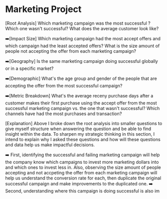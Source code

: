 # Marketing Project

[Root Analysis] Which marketing campaign was the most successful ? Which one wasn't successful? What does the average customer look like?


➡️[Impact Size] 
Which marketing campaign had the most accept offers and which campaign had the least accepted offers? What is the size amount of people not accepting the offer from each marketing campaign?


➡️[Geography] 
Is the same marketing campaign doing successful globally or in a specific market?


➡️[Demographic] 
What's the age group and gender of the people that are accepting the offer from the most successful campaign?


➡️[Metric Breakdown] 
What's the average receny purchase days after a customer makes their first purchase using the accept offer from the most successful marketing campaign vs. the one that wasn't successful? Which channels have had the most purchases and transaction?


[Explanation]
Above I broke down the root analysis into smaller questions to give myself structure when answering the question and be able to find insight within the data. To sharpen my strategic thinking in this section, I intend to explain why I asked these questions and how will these questions and data help us make impactful decisions.

➡️ First, identifying the successful and failing marketing campaign will help the company know which campaigns to invest more marketing dollars into and which ones to invest less in. Also, observing the size amount of people accepting and not accpeting the offer from each marketing campaign will help us understand the conversion rate for each, then duplicate the original successful campaign and make improvements to the duplicated one.
➡️ Second, understanding where this campaign is doing successful is also im
